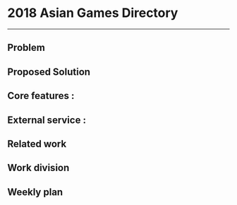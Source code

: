 # 2018 Asian Games Directory
___

## Problem


## Proposed Solution 


## Core features :


## External service :


## Related work


## Work division

## Weekly plan
